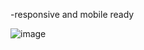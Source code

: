 -responsive and mobile ready

![image](https://github.com/munibk22/Pita_Dash_FrontEnd/assets/77594597/10ca984d-4de8-48d2-b445-8c6f4844cdc6)
